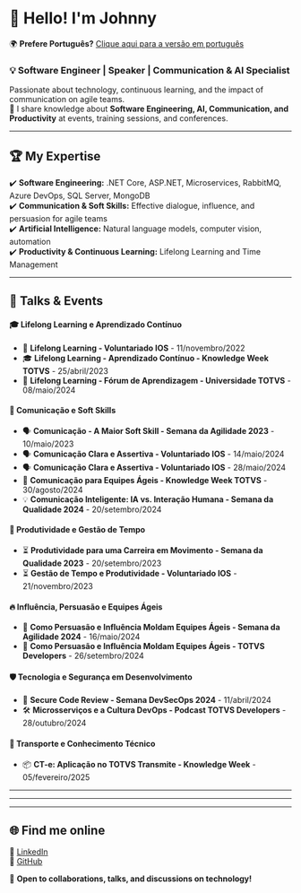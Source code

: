 # 👋 Hello! I'm Johnny  

🌍 **Prefere Português?** [Clique aqui para a versão em português](README.md)  

### 💡 Software Engineer | Speaker | Communication & AI Specialist  

Passionate about technology, continuous learning, and the impact of communication on agile teams.  
🚀 I share knowledge about **Software Engineering, AI, Communication, and Productivity** at events, training sessions, and conferences.  

---

## 🏆 **My Expertise**  
✔️ **Software Engineering:** .NET Core, ASP.NET, Microservices, RabbitMQ, Azure DevOps, SQL Server, MongoDB  
✔️ **Communication & Soft Skills:** Effective dialogue, influence, and persuasion for agile teams  
✔️ **Artificial Intelligence:** Natural language models, computer vision, automation  
✔️ **Productivity & Continuous Learning:** Lifelong Learning and Time Management  

---

## 🎤 **Talks & Events**  

#### 🎓 **Lifelong Learning e Aprendizado Contínuo**  
- 🏫 **Lifelong Learning - Voluntariado IOS** - 11/novembro/2022  
- 🎓 **Lifelong Learning - Aprendizado Contínuo - Knowledge Week TOTVS** - 25/abril/2023  
- 🏫 **Lifelong Learning - Fórum de Aprendizagem - Universidade TOTVS** - 08/maio/2024  

#### 💬 **Comunicação e Soft Skills**  
- 🗣️ **Comunicação - A Maior Soft Skill - Semana da Agilidade 2023** - 10/maio/2023  
- 🗣️ **Comunicação Clara e Assertiva - Voluntariado IOS** - 14/maio/2024  
- 🗣️ **Comunicação Clara e Assertiva - Voluntariado IOS** - 28/maio/2024  
- 🎤 **Comunicação para Equipes Ágeis - Knowledge Week TOTVS** - 30/agosto/2024  
- 💡 **Comunicação Inteligente: IA vs. Interação Humana - Semana da Qualidade 2024** - 20/setembro/2024  

#### 🚀 **Produtividade e Gestão de Tempo**  
- ⏳ **Produtividade para uma Carreira em Movimento - Semana da Qualidade 2023** - 20/setembro/2023  
- ⏳ **Gestão de Tempo e Produtividade - Voluntariado IOS** - 21/novembro/2023  

#### 🔥 **Influência, Persuasão e Equipes Ágeis**  
- 🎯 **Como Persuasão e Influência Moldam Equipes Ágeis - Semana da Agilidade 2024** - 16/maio/2024  
- 🎯 **Como Persuasão e Influência Moldam Equipes Ágeis - TOTVS Developers** - 26/setembro/2024  

#### 🛡️ **Tecnologia e Segurança em Desenvolvimento**  
- 🔐 **Secure Code Review - Semana DevSecOps 2024** - 11/abril/2024  
- 🛠️ **Microsserviços e a Cultura DevOps - Podcast TOTVS Developers** - 28/outubro/2024  

#### 🚛 **Transporte e Conhecimento Técnico**  
- 📦 **CT-e: Aplicação no TOTVS Transmite - Knowledge Week** - 05/fevereiro/2025  

---

---

---

## 🌐 **Find me online**  
🔗 [LinkedIn](https://br.linkedin.com/in/johnnye31dockhorn)  
🔗 [GitHub](https://github.com/JohnnyDockhorn)  

📩 **Open to collaborations, talks, and discussions on technology!**  
